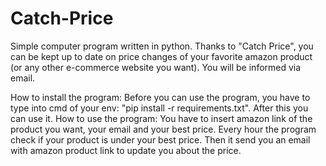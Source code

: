 # Catch-Price
Simple computer program written in python. Thanks to "Catch Price", you can be kept up to date on price changes of your favorite amazon product (or any other e-commerce website you want). You will be informed via email.

How to install the program: Before you can use the program, you have to type into cmd of your env: "pip install -r requirements.txt". After this you can use it.
How to use the program: You have to insert amazon link of the product you want, your email and your best price. 
Every hour the program check if your product is under your best price. Then it send you an email with amazon product link to update you about the price.
